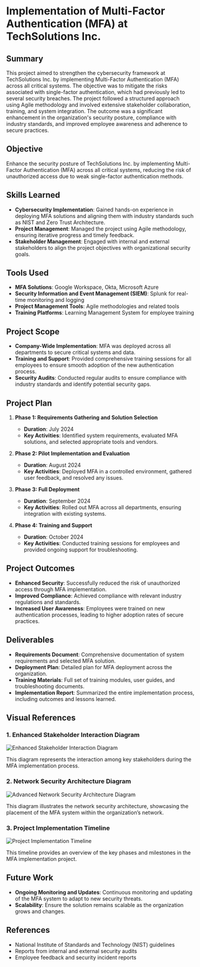 # Implementation of Multi-Factor Authentication (MFA) at TechSolutions Inc.

## Summary
This project aimed to strengthen the cybersecurity framework at TechSolutions Inc. by implementing Multi-Factor Authentication (MFA) across all critical systems. The objective was to mitigate the risks associated with single-factor authentication, which had previously led to several security breaches. The project followed a structured approach using Agile methodology and involved extensive stakeholder collaboration, training, and system integration. The outcome was a significant enhancement in the organization's security posture, compliance with industry standards, and improved employee awareness and adherence to secure practices.

## Objective
Enhance the security posture of TechSolutions Inc. by implementing Multi-Factor Authentication (MFA) across all critical systems, reducing the risk of unauthorized access due to weak single-factor authentication methods.

## Skills Learned
- **Cybersecurity Implementation**: Gained hands-on experience in deploying MFA solutions and aligning them with industry standards such as NIST and Zero Trust Architecture.
- **Project Management**: Managed the project using Agile methodology, ensuring iterative progress and timely feedback.
- **Stakeholder Management**: Engaged with internal and external stakeholders to align the project objectives with organizational security goals.

## Tools Used
- **MFA Solutions**: Google Workspace, Okta, Microsoft Azure
- **Security Information and Event Management (SIEM)**: Splunk for real-time monitoring and logging
- **Project Management Tools**: Agile methodologies and related tools
- **Training Platforms**: Learning Management System for employee training

## Project Scope
- **Company-Wide Implementation**: MFA was deployed across all departments to secure critical systems and data.
- **Training and Support**: Provided comprehensive training sessions for all employees to ensure smooth adoption of the new authentication process.
- **Security Audits**: Conducted regular audits to ensure compliance with industry standards and identify potential security gaps.

## Project Plan
1. **Phase 1: Requirements Gathering and Solution Selection**
   - **Duration**: July 2024
   - **Key Activities**: Identified system requirements, evaluated MFA solutions, and selected appropriate tools and vendors.
  
2. **Phase 2: Pilot Implementation and Evaluation**
   - **Duration**: August 2024
   - **Key Activities**: Deployed MFA in a controlled environment, gathered user feedback, and resolved any issues.
  
3. **Phase 3: Full Deployment**
   - **Duration**: September 2024
   - **Key Activities**: Rolled out MFA across all departments, ensuring integration with existing systems.

4. **Phase 4: Training and Support**
   - **Duration**: October 2024
   - **Key Activities**: Conducted training sessions for employees and provided ongoing support for troubleshooting.

## Project Outcomes
- **Enhanced Security**: Successfully reduced the risk of unauthorized access through MFA implementation.
- **Improved Compliance**: Achieved compliance with relevant industry regulations and standards.
- **Increased User Awareness**: Employees were trained on new authentication processes, leading to higher adoption rates of secure practices.

## Deliverables
- **Requirements Document**: Comprehensive documentation of system requirements and selected MFA solution.
- **Deployment Plan**: Detailed plan for MFA deployment across the organization.
- **Training Materials**: Full set of training modules, user guides, and troubleshooting documents.
- **Implementation Report**: Summarized the entire implementation process, including outcomes and lessons learned.

## Visual References

### 1. Enhanced Stakeholder Interaction Diagram
![Enhanced Stakeholder Interaction Diagram](https://github.com/user-attachments/assets/eb63ea9e-71c5-4276-9b13-33a5a9e8b3a4)



This diagram represents the interaction among key stakeholders during the MFA implementation process.

### 2. Network Security Architecture Diagram
![Advanced Network Security Architecture Diagram](https://github.com/user-attachments/assets/3b5604c0-1f59-4f2c-834d-ea3e2c87ae54)


This diagram illustrates the network security architecture, showcasing the placement of the MFA system within the organization’s network.

### 3. Project Implementation Timeline
![Project Implementation Timeline](https://github.com/user-attachments/assets/8f4f6073-95e7-4380-85f4-98b7561d9fbf)


This timeline provides an overview of the key phases and milestones in the MFA implementation project.

## Future Work
- **Ongoing Monitoring and Updates**: Continuous monitoring and updating of the MFA system to adapt to new security threats.
- **Scalability**: Ensure the solution remains scalable as the organization grows and changes.

## References
- National Institute of Standards and Technology (NIST) guidelines
- Reports from internal and external security audits
- Employee feedback and security incident reports

